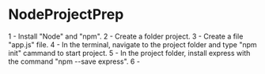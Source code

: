 # NodeProjectPrep

1 - Install "Node" and "npm".
2 - Create a folder project.
3 - Create a file "app.js" file.
4 - In the terminal, navigate to the project folder and type "npm init" cammand to start project.
5 - In the project folder, install express with the command "npm --save express".
6 - 
